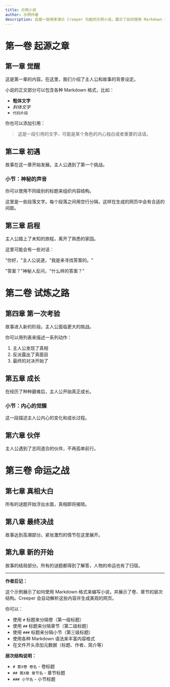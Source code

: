 ```yaml
---
title: 示例小说
author: 示例作者
description: 这是一部用来演示 Creeper 功能的示例小说，展示了如何使用 Markdown 格式编写小说内容，包含卷和章节的层次结构。
---
```


# 第一卷 起源之章

## 第一章 觉醒

这是第一章的内容。在这里，我们介绍了主人公和故事的背景设定。

小说的正文部分可以包含各种 Markdown 格式，比如：

- **粗体文字**
- *斜体文字*
- `代码片段`

你也可以添加引用：

> 这是一段引用的文字，可能是某个角色的内心独白或者重要的话语。

## 第二章 初遇

故事在这一章开始发展。主人公遇到了第一个挑战。

### 小节：神秘的声音

你可以使用不同级别的标题来组织内容结构。

这里是一些段落文字。每个段落之间用空行分隔，这样在生成的网页中会有合适的间距。

## 第三章 启程

主人公踏上了未知的旅程，离开了熟悉的家园。

这里可能会有一些对话：

"你好，"主人公说道，"我是来寻找答案的。"

"答案？"神秘人反问，"什么样的答案？"

# 第二卷 试炼之路

## 第四章 第一次考验

故事进入新的阶段。主人公面临更大的挑战。

你可以用列表来描述一系列动作：

1. 主人公发现了真相
2. 反派露出了真面目  
3. 最终的对决开始了

## 第五章 成长

在经历了种种磨难后，主人公开始真正成长。

### 小节：内心的觉醒

这一段描述主人公内心的变化和成长过程。

## 第六章 伙伴

主人公遇到了志同道合的伙伴，不再孤单前行。

# 第三卷 命运之战

## 第七章 真相大白

所有的谜题开始浮出水面，真相即将揭晓。

## 第八章 最终决战

故事达到高潮部分。紧张激烈的情节在这里展开。

## 第九章 新的开始

故事的结局部分。所有的谜题都得到了解答，人物的命运也有了归宿。

---

**作者后记：**

这个示例展示了如何使用 Markdown 格式来编写小说，并展示了卷、章节的层次结构。Creeper 会自动解析这些内容并生成美观的网页。

你可以：
- 使用 `#` 标题来分隔卷（第一级标题）
- 使用 `##` 标题来分隔章节（第二级标题）
- 使用 `###` 标题来分隔小节（第三级标题）
- 使用各种 Markdown 语法来丰富内容格式
- 在文件开头添加元数据（标题、作者、简介等）

**层次结构说明：**
- `# 第X卷 卷名` - 卷标题
- `## 第X章 章节名` - 章节标题  
- `### 小节名` - 小节标题
